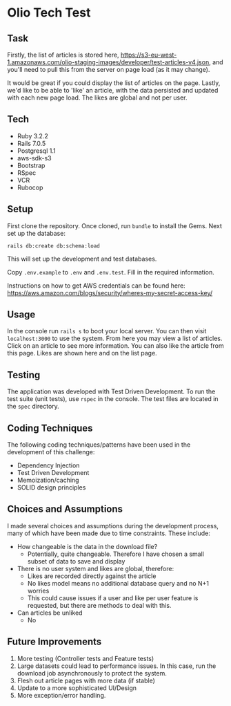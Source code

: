 # Olio Tech Test

## Task

Firstly, the list of articles is stored here, https://s3-eu-west-1.amazonaws.com/olio-staging-images/developer/test-articles-v4.json, and you'll need to pull this from the server on page load (as it may change).

It would be great if you could display the list of articles on the page. Lastly, we'd like to be able to 'like' an article, with the data persisted and updated with each new page load. The likes are global and not per user.

## Tech
- Ruby 3.2.2
- Rails 7.0.5
- Postgresql 1.1
- aws-sdk-s3
- Bootstrap
- RSpec
- VCR
- Rubocop

## Setup
First clone the repository. Once cloned, run `bundle` to install the Gems. Next set up the database:

`rails db:create db:schema:load`

This will set up the development and test databases.

Copy `.env.example` to `.env` and `.env.test`. Fill in the required information.

Instructions on how to get AWS credentials can be found here: https://aws.amazon.com/blogs/security/wheres-my-secret-access-key/

## Usage
In the console run `rails s` to boot your local server. You can then visit `localhost:3000` to use the system. From here you may view a list of articles. Click on an article to see more information. You can also like the article from this page. Likes are shown here and on the list page.

## Testing
The application was developed with Test Driven Development. To run the test suite (unit tests), use `rspec` in the console. The test files are located in the `spec` directory.

## Coding Techniques
The following coding techniques/patterns have been used in the development of this challenge:
- Dependency Injection
- Test Driven Development
- Memoization/caching
- SOLID design principles

## Choices and Assumptions
I made several choices and assumptions during the development process, many of which have been made due to time constraints. These include:
- How changeable is the data in the download file?
  - Potentially, quite changeable. Therefore I have chosen a small subset of data to save and display
- There is no user system and likes are global, therefore:
  - Likes are recorded directly against the article
  - No likes model means no additional database query and no N+1 worries
  - This could cause issues if a user and like per user feature is requested, but there are methods to deal with this.
- Can articles be unliked
  - No

## Future Improvements
1. More testing (Controller tests and Feature tests)
2. Large datasets could lead to performance issues. In this case, run the download job asynchronously to protect the system.
3. Flesh out article pages with more data (if stable)
4. Update to a more sophisticated UI/Design
5. More exception/error handling.
